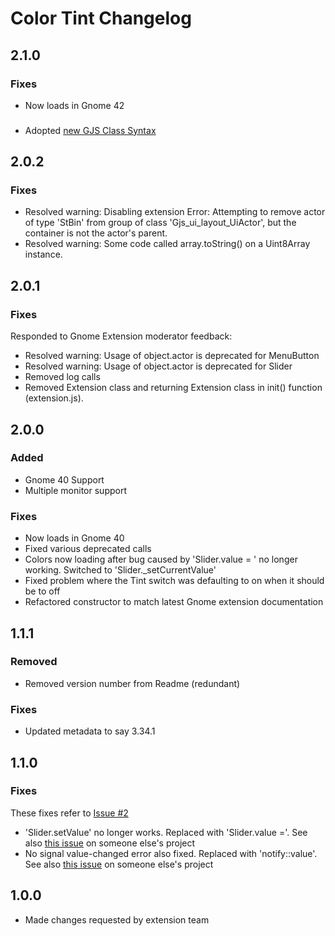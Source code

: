 # Color Tint Changelog

## 2.1.0
### Fixes
- Now loads in Gnome 42
###
- Adopted [new GJS Class Syntax](https://gjs.guide/guides/gjs/legacy-class-syntax.html#comparison-between-legacy-and-es6)
## 2.0.2

### Fixes
- Resolved warning: Disabling extension Error: Attempting to remove actor of type 'StBin' from group of class 'Gjs_ui_layout_UiActor', but the container is not the actor's parent.
- Resolved warning: Some code called array.toString() on a Uint8Array instance.

## 2.0.1
### Fixes
Responded to Gnome Extension moderator feedback:
- Resolved warning: Usage of object.actor is deprecated for MenuButton
- Resolved warning: Usage of object.actor is deprecated for Slider
- Removed log calls
- Removed Extension class and returning Extension class in init() function (extension.js).

## 2.0.0

### Added
- Gnome 40 Support
- Multiple monitor support

### Fixes
- Now loads in Gnome 40
- Fixed various deprecated calls
- Colors now loading after bug caused by 'Slider.value = ' no longer working. Switched to 'Slider._setCurrentValue'
- Fixed problem where the Tint switch was defaulting to on when it should be to off
- Refactored constructor to match latest Gnome extension documentation

## 1.1.1

### Removed
- Removed version number from Readme (redundant)

### Fixes
- Updated metadata to say 3.34.1
  


## 1.1.0

### Fixes
These fixes refer to [Issue #2](https://github.com/MattByName/color-tint/issues/2)

- 'Slider.setValue' no longer works. Replaced with 'Slider.value ='. See also  [this issue](https://github.com/martin31821/cpupower/pull/90) on someone else's project
- No signal value-changed error also fixed. Replaced with 'notify::value'. See also [this issue](https://github.com/aleho/gnome-shell-volume-mixer/commit/5ec18540eaa53345d545cef6dfd343d4a8b0db55) on someone else's project

## 1.0.0
- Made changes requested by extension team
